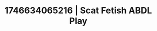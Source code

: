 ---
categories:
- Mutual desire
- Spiritual kink
- AI-generated
- Sultry voice
- Moonlit passion
- Bare skin
- ASMR
- Cosplay
image: /assets/images/1746634065216.jpg
layout: post
seo:
  description: Featured content with high-quality ABDL Play, Scat Fetish. HD images
    available.
  keywords: ABDL Play, Scat Fetish
  og_image: /assets/images/1746634065216.jpg
  schema_type: VisualArtwork
tags:
- ABDL Play
- Scat Fetish
- '#1746634065216'
title: 1746634065216 | Scat Fetish ABDL Play
---